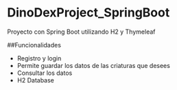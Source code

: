 # DinoDexProject_SpringBoot
Proyecto con Spring Boot utilizando H2 y Thymeleaf

##Funcionalidades
- Registro y login
- Permite guardar los datos de las criaturas que desees
- Consultar los datos 
- H2 Database
